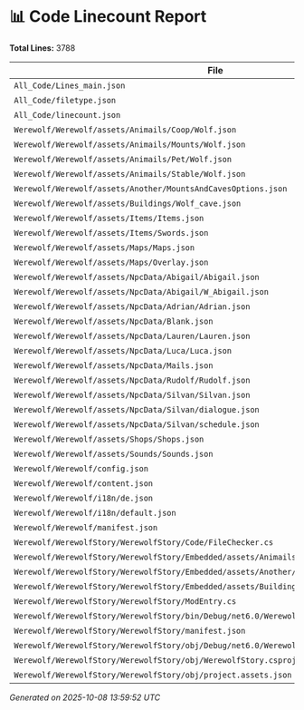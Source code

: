 # 📊 Code Linecount Report

**Total Lines:** 3788

| File | Lines |
|------|--------|
| `All_Code/Lines_main.json` | 20 |
| `All_Code/filetype.json` | 20 |
| `All_Code/linecount.json` | 47 |
| `Werewolf/Werewolf/assets/Animails/Coop/Wolf.json` | 0 |
| `Werewolf/Werewolf/assets/Animails/Mounts/Wolf.json` | 341 |
| `Werewolf/Werewolf/assets/Animails/Pet/Wolf.json` | 0 |
| `Werewolf/Werewolf/assets/Animails/Stable/Wolf.json` | 0 |
| `Werewolf/Werewolf/assets/Another/MountsAndCavesOptions.json` | 173 |
| `Werewolf/Werewolf/assets/Buildings/Wolf_cave.json` | 116 |
| `Werewolf/Werewolf/assets/Items/Items.json` | 174 |
| `Werewolf/Werewolf/assets/Items/Swords.json` | 33 |
| `Werewolf/Werewolf/assets/Maps/Maps.json` | 138 |
| `Werewolf/Werewolf/assets/Maps/Overlay.json` | 199 |
| `Werewolf/Werewolf/assets/NpcData/Abigail/Abigail.json` | 53 |
| `Werewolf/Werewolf/assets/NpcData/Abigail/W_Abigail.json` | 429 |
| `Werewolf/Werewolf/assets/NpcData/Adrian/Adrian.json` | 0 |
| `Werewolf/Werewolf/assets/NpcData/Blank.json` | 1 |
| `Werewolf/Werewolf/assets/NpcData/Lauren/Lauren.json` | 0 |
| `Werewolf/Werewolf/assets/NpcData/Luca/Luca.json` | 0 |
| `Werewolf/Werewolf/assets/NpcData/Mails.json` | 24 |
| `Werewolf/Werewolf/assets/NpcData/Rudolf/Rudolf.json` | 0 |
| `Werewolf/Werewolf/assets/NpcData/Silvan/Silvan.json` | 97 |
| `Werewolf/Werewolf/assets/NpcData/Silvan/dialogue.json` | 159 |
| `Werewolf/Werewolf/assets/NpcData/Silvan/schedule.json` | 8 |
| `Werewolf/Werewolf/assets/Shops/Shops.json` | 32 |
| `Werewolf/Werewolf/assets/Sounds/Sounds.json` | 30 |
| `Werewolf/Werewolf/config.json` | 26 |
| `Werewolf/Werewolf/content.json` | 213 |
| `Werewolf/Werewolf/i18n/de.json` | 213 |
| `Werewolf/Werewolf/i18n/default.json` | 225 |
| `Werewolf/Werewolf/manifest.json` | 12 |
| `Werewolf/WerewolfStory/WerewolfStory/Code/FileChecker.cs` | 90 |
| `Werewolf/WerewolfStory/WerewolfStory/Embedded/assets/Animails/Mounts/Wolf.json` | 341 |
| `Werewolf/WerewolfStory/WerewolfStory/Embedded/assets/Another/MountsAndCavesOptions.json` | 173 |
| `Werewolf/WerewolfStory/WerewolfStory/Embedded/assets/Buildings/Wolf_cave.json` | 116 |
| `Werewolf/WerewolfStory/WerewolfStory/ModEntry.cs` | 25 |
| `Werewolf/WerewolfStory/WerewolfStory/bin/Debug/net6.0/WerewolfStory.deps.json` | 34 |
| `Werewolf/WerewolfStory/WerewolfStory/manifest.json` | 10 |
| `Werewolf/WerewolfStory/WerewolfStory/obj/Debug/net6.0/WerewolfStory.AssemblyInfo.cs` | 22 |
| `Werewolf/WerewolfStory/WerewolfStory/obj/WerewolfStory.csproj.nuget.dgspec.json` | 79 |
| `Werewolf/WerewolfStory/WerewolfStory/obj/project.assets.json` | 115 |

_Generated on 2025-10-08 13:59:52 UTC_